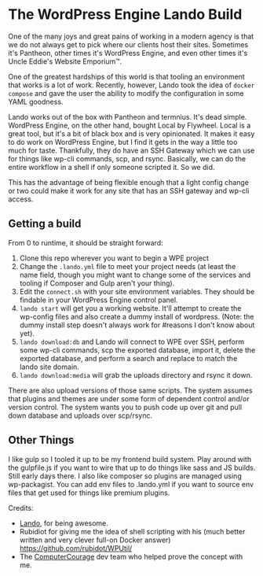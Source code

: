 # The WordPress Engine Lando Build
One of the many joys and great pains of working in a modern agency is that we do not always get to pick where our clients host their sites. Sometimes it's Pantheon, other times it's WordPress Engine, and even other times it's Uncle Eddie's Website Emporium&trade;.

One of the greatest hardships of this world is that tooling an environment that works is a lot of work. Recently, however, Lando took the idea of `docker compose` and gave the user the ability to modify the configuration in some YAML goodness. 

Lando works out of the box with Pantheon and termnius. It's dead simple. WordPress Engine, on the other hand, bought Local by Flywheel. Local is a great tool, but it's a bit of black box and is very opinionated. It makes it easy to do work on WordPress Engine, but I find it gets in the way a little too much for taste. Thankfully, they do have an SSH Gateway which we can use for things like wp-cli commands, scp, and rsync. Basically, we can do the entire workflow in a shell if only someone scripted it. So we did.

This has the advantage of being flexible enough that a light config change or two could make it work for any site that has an SSH gateway and wp-cli access.

## Getting a build
From 0 to runtime, it should be straight forward:

 1. Clone this repo wherever you want to begin a WPE project
 2. Change the `.lando.yml` file to meet your project needs (at least the name field, though you might want to change some of the services and tooling if Composer and Gulp aren't your thing).
 3. Edit the `connect.sh` with your site environment variables. They should be findable in your WordPress Engine control panel. 
 4. `lando start` will get you a working website. It'll attempt to create the wp-config files and also create a dummy install of wordpress. (Note: the dummy install step doesn't always work for #reasons I don't know about yet).
 5. `lando download:db` and Lando will connect to WPE over SSH, perform some wp-cli commands, scp the exported database, import it, delete the exported database, and perform a search and replace to match the lando site domain.
 6. `lando download:media` will grab the uploads directory and rsync it down.

There are also upload versions of those same scripts. The system assumes that plugins and themes are under some form of dependent control and/or version control. The system wants you to push code up over git and pull down database and uploads over scp/rsync. 

## Other Things
I like gulp so I tooled it up to be my frontend build system. Play around with the gulpfile.js if you want to wire that up to do things like sass and JS builds. Still early days there. I also like composer so plugins are managed using wp-packagist. You can add env files to .lando.yml if you want to source env files that get used for things like premium plugins.

Credits:
* [Lando](https://github.com/lando/), for being awesome.
* Rubidiot for giving me the idea of shell scripting with his (much better written and very clever full-on Docker answer) https://github.com/rubidot/WPUtil/
* The [ComputerCourage](www.computercourage.com) dev team who helped prove the concept with me.

